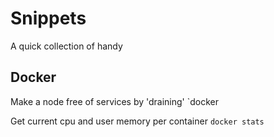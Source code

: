 # Snippets 

A quick collection of handy

## Docker

Make a node free of services by 'draining'
`docker 

Get current cpu and user memory per container 
`docker stats` 
